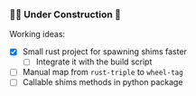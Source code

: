 ### 👷‍♂️ Under Construction 🚧

Working ideas:
- [x] Small rust project for spawning shims faster
    - [ ] Integrate it with the build script
- [ ] Manual map from `rust-triple` to `wheel-tag`
- [ ] Callable shims methods in python package
